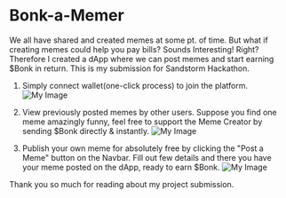 # Bonk-a-Memer
We all have shared and created memes at some pt. of time. But what if creating memes could help you pay bills? 
Sounds Interesting! Right? 
Therefore I created a dApp where we can post memes and start earning $Bonk in return.
This is my submission for Sandstorm Hackathon.

1. Simply connect wallet(one-click process) to join the platform.
![My Image](project_images/one.JPG)

2. View previously posted memes by other users. Suppose you find one meme amazingly funny, 
feel free to support the Meme Creator by sending $Bonk directly & instantly.
![My Image](project_images/two.JPG)

3. Publish your own meme for absolutely free by clicking the "Post a Meme" button on the Navbar. Fill out few details and there you have your meme posted on the dApp, ready to earn $Bonk.
![My Image](project_images/three.JPG)

Thank you so much for reading about my project submission.
